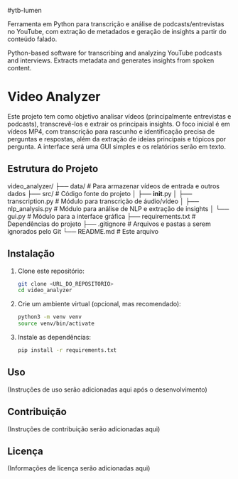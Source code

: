 #ytb-lumen

Ferramenta em Python para transcrição e análise de podcasts/entrevistas no YouTube, com extração de metadados e geração de insights a partir do conteúdo falado.

Python-based software for transcribing and analyzing YouTube podcasts and interviews. Extracts metadata and generates insights from spoken content.

# Video Analyzer

Este projeto tem como objetivo analisar vídeos (principalmente entrevistas e podcasts), transcrevê-los e extrair os principais insights. O foco inicial é em vídeos MP4, com transcrição para rascunho e identificação precisa de perguntas e respostas, além da extração de ideias principais e tópicos por pergunta. A interface será uma GUI simples e os relatórios serão em texto.

## Estrutura do Projeto

video_analyzer/
├── data/                 # Para armazenar vídeos de entrada e outros dados
├── src/                  # Código fonte do projeto
│   ├── __init__.py
│   ├── transcription.py  # Módulo para transcrição de áudio/vídeo
│   ├── nlp_analysis.py   # Módulo para análise de NLP e extração de insights
│   └── gui.py            # Módulo para a interface gráfica
├── requirements.txt      # Dependências do projeto
├── .gitignore            # Arquivos e pastas a serem ignorados pelo Git
└── README.md             # Este arquivo


## Instalação

1. Clone este repositório:
   ```bash
   git clone <URL_DO_REPOSITORIO>
   cd video_analyzer
   ```
2. Crie um ambiente virtual (opcional, mas recomendado):
   ```bash
   python3 -m venv venv
   source venv/bin/activate
   ```
3. Instale as dependências:
   ```bash
   pip install -r requirements.txt
   ```

## Uso

(Instruções de uso serão adicionadas aqui após o desenvolvimento)

## Contribuição

(Instruções de contribuição serão adicionadas aqui)

## Licença

(Informações de licença serão adicionadas aqui)

